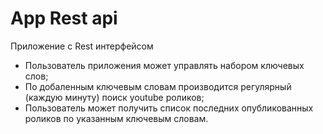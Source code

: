 # App Rest api
Приложение с Rest интерфейсом

* Пользователь приложения может управлять
набором ключевых слов;
* По добаленным ключевым словам производится регулярный (каждую минуту) поиск youtube роликов;
* Пользователь может получить список последних опубликованных роликов по
указанным ключевым словам.
